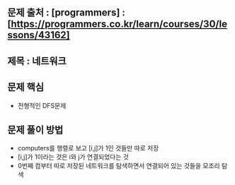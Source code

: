 ## 문제 출처 : [programmers] : [https://programmers.co.kr/learn/courses/30/lessons/43162]
## 제목 :  네트워크

## 문제 핵심
  + 전형적인 DFS문제

## 문제 풀이 방법
  + computers를 행렬로 보고 [i,j]가 1인 것들만 따로 저장
  + [i,j]가 1이라는 것은 i와 j가 연결되었다는 것
  + 0번째 컴부터 따로 저장된 네트워크를 탐색하면서 연결되어 있는 것들을 모조리 탐색
